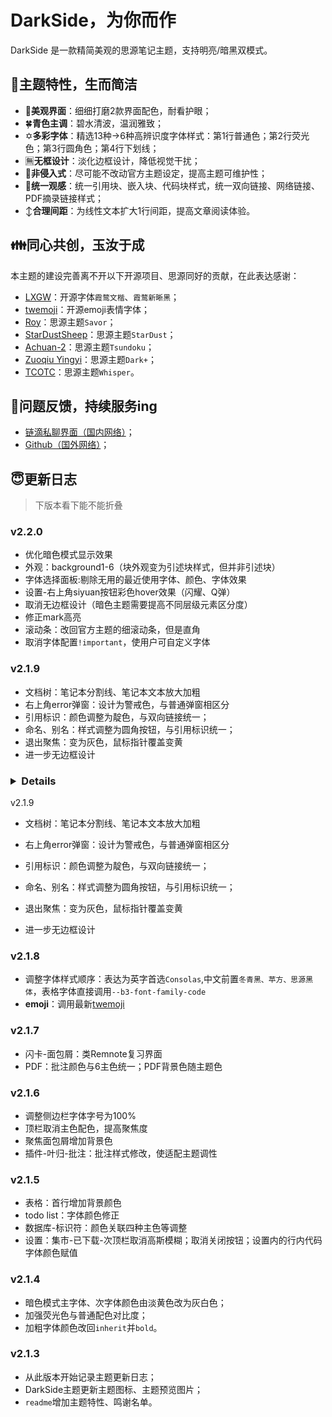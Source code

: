 # DarkSide，为你而作

DarkSide 是一款精简美观的思源笔记主题，支持明亮/暗黑双模式。

## 🥰主题特性，生而简洁
- 🎨**美观界面**：细细打磨2款界面配色，耐看护眼；
- 🍀**青色主调**：碧水清波，温润雅致；
- ✡**多彩字体**：精选13种→6种高辨识度字体样式：第1行普通色；第2行荧光色；第3行圆角色；第4行下划线；
- 🈚**无框设计**：淡化边框设计，降低视觉干扰；
- 🧵**非侵入式**：尽可能不改动官方主题设定，提高主题可维护性；
- 🔗**统一观感**：统一引用块、嵌入块、代码块样式，统一双向链接、网络链接、PDF摘录链接样式；
- ↕**合理间距**：为线性文本扩大1行间距，提高文章阅读体验。

## 👪同心共创，玉汝于成
本主题的建设完善离不开以下开源项目、思源同好的贡献，在此表达感谢：
- [LXGW](https://github.com/lxgw)：开源字体`霞鹜文楷`、`霞鹜新晰黑`；
- [twemoji](https://app.unpkg.com/twemoji-colr-font@15.0.3)：开源emoji表情字体；
- [Roy](https://github.com/royc01)：思源主题`Savor`；
- [StarDustSheep](https://github.com/StarDustSheep)：思源主题`StarDust`；
- [Achuan-2](https://github.com/Achuan-2)：思源主题`Tsundoku`；
- [Zuoqiu Yingyi](https://github.com/Zuoqiu-Yingyi)：思源主题`Dark+`；
- [TCOTC](https://github.com/TCOTC/Whisper)：思源主题`Whisper`。

## 🤔问题反馈，持续服务ing
- [链滴私聊界面（国内网络）](https://ld246.com/chats/PiChou)；
- [Github（国外网络）](https://github.com/pureTrue/siyuan-theme-darkside/issues)；


## 😇更新日志
> 下版本看下能不能折叠
### v2.2.0
* 优化暗色模式显示效果
* 外观：background1-6（块外观变为引述块样式，但并非引述块）
* 字体选择面板:剔除无用的最近使用字体、颜色、字体效果
* 设置-右上角siyuan按钮彩色hover效果（闪耀、Q弹）
* 取消无边框设计（暗色主题需要提高不同层级元素区分度）
* 修正mark高亮
* 滚动条：改回官方主题的细滚动条，但是直角
* 取消字体配置`!important`，使用户可自定义字体

### v2.1.9
* 文档树：笔记本分割线、笔记本文本放大加粗
* 右上角error弹窗：设计为警戒色，与普通弹窗相区分
* 引用标识：颜色调整为靛色，与双向链接统一；
* 命名、别名：样式调整为圆角按钮，与引用标识统一；
* 退出聚焦：变为灰色，鼠标指针覆盖变黄
* 进一步无边框设计

### <details>

<summary>v2.1.9</summary>

* 文档树：笔记本分割线、笔记本文本放大加粗

* 右上角error弹窗：设计为警戒色，与普通弹窗相区分

* 引用标识：颜色调整为靛色，与双向链接统一；
* 命名、别名：样式调整为圆角按钮，与引用标识统一；
* 退出聚焦：变为灰色，鼠标指针覆盖变黄
* 进一步无边框设计

</details>

### v2.1.8
* 调整字体样式顺序：表达为英字首选`Consolas`,中文前置`冬青黑、苹方、思源黑体`，表格字体直接调用`--b3-font-family-code`
* **emoji**：调用最新[twemoji](https://app.unpkg.com/twemoji-colr-font@15.0.3)

### v2.1.7
* 闪卡-面包屑：类Remnote复习界面
* PDF：批注颜色与6主色统一；PDF背景色随主题色

### v2.1.6
* 调整侧边栏字体字号为100%
* 顶栏取消主色配色，提高聚焦度
* 聚焦面包屑增加背景色
* 插件-叶归-批注：批注样式修改，使适配主题调性

### v2.1.5
* 表格：首行增加背景颜色
* todo list：字体颜色修正
* 数据库-标识符：颜色关联四种主色等调整
* 设置：集市-已下载-次顶栏取消高斯模糊；取消关闭按钮；设置内的行内代码字体颜色赋值

### v2.1.4
- 暗色模式主字体、次字体颜色由淡黄色改为灰白色；
- 加强荧光色与普通配色对比度；
- 加粗字体颜色改回`inherit`并`bold`。

### v2.1.3
- 从此版本开始记录主题更新日志；
- DarkSide主题更新主题图标、主题预览图片；
- `readme`增加主题特性、鸣谢名单。
